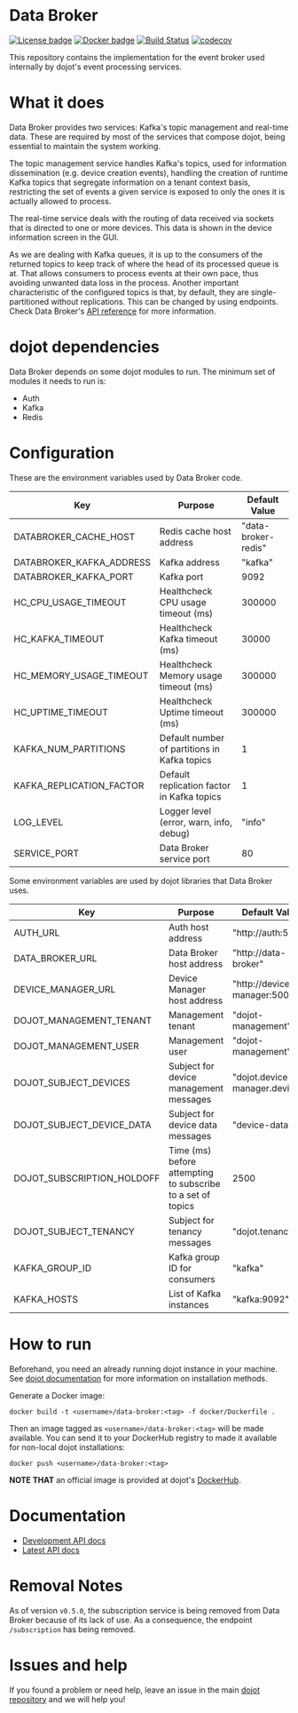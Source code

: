 # **Data Broker**

[![License badge](https://img.shields.io/badge/license-GPL-blue.svg)](https://opensource.org/licenses/GPL-3.0)
[![Docker badge](https://img.shields.io/docker/pulls/dojot/data-broker.svg)](https://hub.docker.com/r/dojot/data-broker/)
[![Build Status](https://travis-ci.org/dojot/data-broker.svg?branch=development)](https://travis-ci.org/dojot/data-broker)
[![codecov](https://codecov.io/gh/dojot/data-broker/branch/development/graph/badge.svg)](https://codecov.io/gh/dojot/data-broker)

This repository contains the implementation for the event broker used internally by dojot's event
processing services.

# What it does

Data Broker provides two services: Kafka's topic management and real-time data. These are required
by most of the services that compose dojot, being essential to maintain the system working.

The topic management service handles Kafka's topics, used for information dissemination (e.g.
device creation events), handling the creation of runtime Kafka topics that segregate information
on a tenant context basis, restricting the set of events a given service is exposed to only the
ones it is actually allowed to process.

The real-time service deals with the routing of data received via sockets that is directed to
one or more devices. This data is shown in the device information screen in the GUI.

As we are dealing with Kafka queues, it is up to the consumers of the returned topics to keep track
of where the head of its processed queue is at. That allows consumers to process events at their
own pace, thus avoiding unwanted data loss in the process. Another important characteristic of the
configured topics is that, by default, they are single-partitioned without replications. This can
be changed by using endpoints. Check Data Broker's
[API reference](https://dojot.github.io/data-broker/apiary_v0.3.0.html) for more information.

# dojot dependencies

Data Broker depends on some dojot modules to run. The minimum set of modules it needs to run is:

- Auth
- Kafka
- Redis

# Configuration

These are the environment variables used by Data Broker code.

Key                      | Purpose                                      | Default Value
------------------------ | -------------------------------------------- | -------------------
DATABROKER_CACHE_HOST    | Redis cache host address                     | "data-broker-redis"
DATABROKER_KAFKA_ADDRESS | Kafka address                                | "kafka"
DATABROKER_KAFKA_PORT    | Kafka port                                   | 9092
HC_CPU_USAGE_TIMEOUT     | Healthcheck CPU usage timeout (ms)           | 300000
HC_KAFKA_TIMEOUT         | Healthcheck Kafka timeout (ms)               | 30000
HC_MEMORY_USAGE_TIMEOUT  | Healthcheck Memory usage timeout (ms)        | 300000
HC_UPTIME_TIMEOUT        | Healthcheck Uptime timeout (ms)              | 300000
KAFKA_NUM_PARTITIONS     | Default number of partitions in Kafka topics | 1
KAFKA_REPLICATION_FACTOR | Default replication factor in Kafka topics   | 1
LOG_LEVEL                | Logger level (error, warn, info, debug)      | "info"
SERVICE_PORT             | Data Broker service port                     | 80

Some environment variables are used by dojot libraries that Data Broker uses.

Key                        | Purpose                                                     | Default Value
-------------------------- | ----------------------------------------------------------- | -----------------------------
AUTH_URL                   | Auth host address                                           | "http://auth:5000"
DATA_BROKER_URL            | Data Broker host address                                    | "http://data-broker"
DEVICE_MANAGER_URL         | Device Manager host address                                 | "http://device-manager:5000"
DOJOT_MANAGEMENT_TENANT    | Management tenant                                           | "dojot-management"
DOJOT_MANAGEMENT_USER      | Management user                                             | "dojot-management"
DOJOT_SUBJECT_DEVICES      | Subject for device management messages                      | "dojot.device-manager.device"
DOJOT_SUBJECT_DEVICE_DATA  | Subject for device data messages                            | "device-data"
DOJOT_SUBSCRIPTION_HOLDOFF | Time (ms) before attempting to subscribe to a set of topics | 2500
DOJOT_SUBJECT_TENANCY      | Subject for tenancy messages                                | "dojot.tenancy"
KAFKA_GROUP_ID             | Kafka group ID for consumers                                | "kafka"
KAFKA_HOSTS                | List of Kafka instances                                     | "kafka:9092"

# How to run

Beforehand, you need an already running dojot instance in your machine. See
[dojot documentation](https://dojotdocs.readthedocs.io/en/stable/) for more information on
installation methods.

Generate a Docker image:

```shell
docker build -t <username>/data-broker:<tag> -f docker/Dockerfile .
```

Then an image tagged as `<username>/data-broker:<tag>` will be made available. You can send it to
your DockerHub registry to made it available for non-local dojot installations:

```shell
docker push <username>/data-broker:<tag>
```

__NOTE THAT__ an official image is provided at dojot's
[DockerHub](https://hub.docker.com/r/dojot/data-broker/).

# Documentation

- [Development API docs](https://dojot.github.io/data-broker/apiary_development.html)
- [Latest API docs](https://dojot.github.io/data-broker/apiary_latest.html)

# Removal Notes

As of version `v0.5.0`, the subscription service is being removed from Data Broker because of its lack
of use. As a consequence, the endpoint `/subscription` has being removed.

# Issues and help

If you found a problem or need help, leave an issue in the main
[dojot repository](https://github.com/dojot/dojot) and we will help you!
